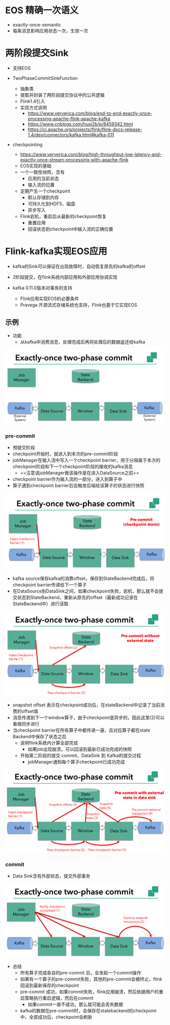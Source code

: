 # EOS 精确一次语义

- exactly-once-semantic
- 每条消息影响应用状态一次，生效一次



# 两阶段提交Sink

- 支持EOS

- TwoPhaseCommitSinkFunction
  - 抽象类
  - 提取并封装了两阶段提交协议中的公共逻辑
  - Flink1.4引入
  - 实现方式说明
    - https://www.ververica.com/blog/end-to-end-exactly-once-processing-apache-flink-apache-kafka
    - https://www.cnblogs.com/huxi2b/p/8459342.html
    - https://ci.apache.org/projects/flink/flink-docs-release-1.4/dev/connectors/kafka.html#kafka-011
- checkpointing
  - https://www.ververica.com/blog/high-throughput-low-latency-and-exactly-once-stream-processing-with-apache-flink
  - EOS实现的基础
  - 一个一致性快照，含有
    - 应用的当前状态
    - 输入流的位置
  - 定期产生一个checkpoint
    - 默认存储到内存
    - 可持久化到HDFS、磁盘
    - 异步写入
  - Flink宕机，重启后从最新的checkpoint恢复
    - 重置应用
    - 回滚状态到checkpoint中输入流的正确位置



# Flink-kafka实现EOS应用

- kafka的Sink可以保证在出现故障时，自动恢复原先的kafka的offset

- 2阶段提交，在flink系统内部应用和外部应用协调实现
- kafka 0.11.0版本对事务的支持
  - Flink应用实现EOS的必要条件
  - Pravega 开源流式存储系统也支持，Flink也基于它实现EOS



## 示例

- 功能
  - 从kafka中消费消息，处理完成后再将处理后的数据返还给kafka

![img](img/39.png)



### pre-commit

- 预提交阶段
- checkpoint开始时，就进入到本次的pre-commit阶段
- jobManager在输入流中写入一个checkpoint barrier，用于分隔属于本次的checkpoint阶段和下一个checkpoint阶段的接收的kafka消息
  - ==注意该jobManager做该操作是在进入DataSource之前==
- checkpoint barrier作为输入流的一部分，进入到算子中
- 算子遇到checkpoint barrier后会触发后端给该算子的状态进行快照

![img](img/40.png)

- kafka source保存kafka的消费offset，保存到StateBackend完成后，将checkpoint barrier传递给下一个算子
- 在DataSource到DataSink之间，如果checkpoint失败，宕机，那么就不会提交状态到StateBackend，重新从原先的offset（最新成功记录在StateBackend中）进行读取

![img](img/41.png)

- snapshot offset 表示在checkpoint成功后，在stateBackend中记录了当前消费的offset值
- 消息传递到下一个window算子，由于checkpoint是异步的，因此这里(2)可以看做同步进行
- 当checkpoint barrier在所有算子中都传递一遍，且对应算子都在state Backend中保存了状态之后
  - 说明flink系统内计算全部完成
    - 如果job出现崩溃，可以回滚到最新已成功完成的快照
  - 开始第二阶段的提交 commit，DataSink 到 Kafka的提交过程
    - jobManager通知每个算子checkpoint已成功完成

![img](img/42.png)

### commit

- Data Sink含有外部状态，提交外部事务

![img](img/43.png)

- 总结
  - 所有算子完成各自的pre-commit 后，会发起一个commit操作
  - 如果有一个算子的pre-commit失败，其他的pre-commit会被终止，flink回滚到最新保存的checkpoint
  - pre-commit 成功，如果commit失败，flink应用崩溃，然后依据用户的重启策略执行重启逻辑，然后在commit
    - 如果commit一直不成功，那么就可能会丢失数据
  - kafka的数据在pre-commit时，会保存在statebackend的checkpoint中，全部成功后，checkpoint会刷新



